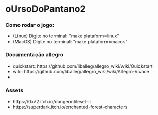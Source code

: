 # oUrsoDoPantano2

<h3>Como rodar o jogo: </h3>
<ul>
  <li>(Linux) Digite no terminal:  "make plataform=linux"</li>
  <li>(MacOS) Digite no terminal:  "make plataform=macos"</li>
</ul>




<h3>Documentação allegro</h3>
<ul>
  <li>quickstart: https://github.com/liballeg/allegro_wiki/wiki/Quickstart</li>
  <li>wiki: https://github.com/liballeg/allegro_wiki/wiki/Allegro-Vivace<li>
</ul>

<h3>Assets</h3>
<ul>
  <li>https://0x72.itch.io/dungeontileset-ii</li>
  <li>https://superdark.itch.io/enchanted-forest-characters</li>
</ul>
